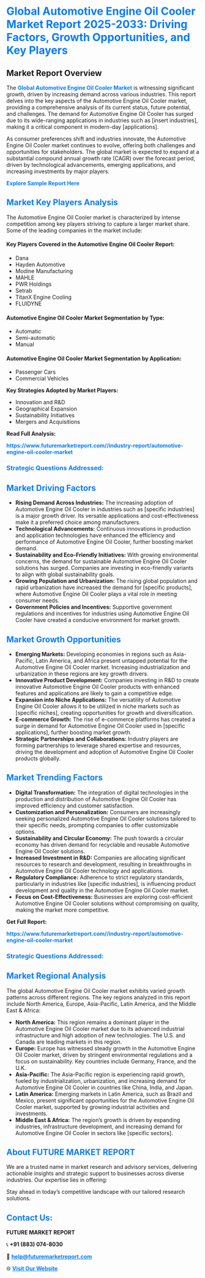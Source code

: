 <h1 style="color: #007BFF;">Global Automotive Engine Oil Cooler Market Report 2025-2033: Driving Factors, Growth Opportunities, and Key Players</h1>

<section id="overview">
<h2>Market Report Overview</h2>
<p>The <a href="https://www.futuremarketreport.com//industry-report/automotive-engine-oil-cooler-market" style="color: #007BFF; text-decoration: none;"><strong>Global Automotive Engine Oil Cooler Market</strong></a> is witnessing significant growth, driven by increasing demand across various industries. This report delves into the key aspects of the Automotive Engine Oil Cooler market, providing a comprehensive analysis of its current status, future potential, and challenges. The demand for Automotive Engine Oil Cooler has surged due to its wide-ranging applications in industries such as [insert industries], making it a critical component in modern-day [applications].</p>
<p>As consumer preferences shift and industries innovate, the Automotive Engine Oil Cooler market continues to evolve, offering both challenges and opportunities for stakeholders. The global market is expected to expand at a substantial compound annual growth rate (CAGR) over the forecast period, driven by technological advancements, emerging applications, and increasing investments by major players.</p>
</section>

<section id="overview">
<p><a href="https://www.futuremarketreport.com//request-sample/reportId=56206" style="color: #007BFF; text-decoration: none;"><strong>Explore Sample Report Here</strong></a></p>
</section>

<section id="key-players">
<h2 style="color: #007BFF;">Market Key Players Analysis</h2>
<p>The Automotive Engine Oil Cooler market is characterized by intense competition among key players striving to capture a larger market share. Some of the leading companies in the market include:</p>
<h4>Key Players Covered in the Automotive Engine Oil Cooler Report:</h4>
<ul><li>Dana</li><li>Hayden Automotive</li><li>Modine Manufacturing</li><li>MAHLE</li><li>PWR Holdings</li><li>Setrab</li><li>TitanX Engine Cooling</li><li>FLUIDYNE</li></ul>
<h4>Automotive Engine Oil Cooler Market Segmentation by Type:</h4>
<ul><li>Automatic</li><li>Semi-automatic</li><li>Manual</li></ul>

<h4>Automotive Engine Oil Cooler Market Segmentation by Application:</h4>
<ul><li>Passenger Cars</li><li>Commercial Vehicles</li></ul>
<p><strong>Key Strategies Adopted by Market Players:</strong></p>
<ul>
<li>Innovation and R&D</li>
<li>Geographical Expansion</li>
<li>Sustainability Initiatives</li>
<li>Mergers and Acquisitions</li>
</ul>
</section>

<section>
<p><strong>Read Full Analysis: </strong></p><a href="https://www.futuremarketreport.com//industry-report/automotive-engine-oil-cooler-market" style="color: #007BFF; text-decoration: none;"><strong>https://www.futuremarketreport.com//industry-report/automotive-engine-oil-cooler-market</strong></a>
<h3 style="color: #007BFF;">Strategic Questions Addressed:</h3>
</section>

<section id="driving-factors">
<h2 style="color: #007BFF;">Market Driving Factors</h2>
<ul>
<li><strong>Rising Demand Across Industries:</strong> The increasing adoption of Automotive Engine Oil Cooler in industries such as [specific industries] is a major growth driver. Its versatile applications and cost-effectiveness make it a preferred choice among manufacturers.</li>
<li><strong>Technological Advancements:</strong> Continuous innovations in production and application technologies have enhanced the efficiency and performance of Automotive Engine Oil Cooler, further boosting market demand.</li>
<li><strong>Sustainability and Eco-Friendly Initiatives:</strong> With growing environmental concerns, the demand for sustainable Automotive Engine Oil Cooler solutions has surged. Companies are investing in eco-friendly variants to align with global sustainability goals.</li>
<li><strong>Growing Population and Urbanization:</strong> The rising global population and rapid urbanization have increased the demand for [specific products], where Automotive Engine Oil Cooler plays a vital role in meeting consumer needs.</li>
<li><strong>Government Policies and Incentives:</strong> Supportive government regulations and incentives for industries using Automotive Engine Oil Cooler have created a conducive environment for market growth.</li>
</ul>
</section>

<section id="growth-opportunities">
<h2 style="color: #007BFF;">Market Growth Opportunities</h2>
<ul>
<li><strong>Emerging Markets:</strong> Developing economies in regions such as Asia-Pacific, Latin America, and Africa present untapped potential for the Automotive Engine Oil Cooler market. Increasing industrialization and urbanization in these regions are key growth drivers.</li>
<li><strong>Innovative Product Development:</strong> Companies investing in R&D to create innovative Automotive Engine Oil Cooler products with enhanced features and applications are likely to gain a competitive edge.</li>
<li><strong>Expansion into Niche Applications:</strong> The versatility of Automotive Engine Oil Cooler allows it to be utilized in niche markets such as [specific niches], creating opportunities for growth and diversification.</li>
<li><strong>E-commerce Growth:</strong> The rise of e-commerce platforms has created a surge in demand for Automotive Engine Oil Cooler used in [specific applications], further boosting market growth.</li>
<li><strong>Strategic Partnerships and Collaborations:</strong> Industry players are forming partnerships to leverage shared expertise and resources, driving the development and adoption of Automotive Engine Oil Cooler products globally.</li>
</ul>
</section>

<section id="trending-factors">
<h2 style="color: #007BFF;">Market Trending Factors</h2>
<ul>
<li><strong>Digital Transformation:</strong> The integration of digital technologies in the production and distribution of Automotive Engine Oil Cooler has improved efficiency and customer satisfaction.</li>
<li><strong>Customization and Personalization:</strong> Consumers are increasingly seeking personalized Automotive Engine Oil Cooler solutions tailored to their specific needs, prompting companies to offer customizable options.</li>
<li><strong>Sustainability and Circular Economy:</strong> The push towards a circular economy has driven demand for recyclable and reusable Automotive Engine Oil Cooler solutions.</li>
<li><strong>Increased Investment in R&D:</strong> Companies are allocating significant resources to research and development, resulting in breakthroughs in Automotive Engine Oil Cooler technology and applications.</li>
<li><strong>Regulatory Compliance:</strong> Adherence to strict regulatory standards, particularly in industries like [specific industries], is influencing product development and quality in the Automotive Engine Oil Cooler market.</li>
<li><strong>Focus on Cost-Effectiveness:</strong> Businesses are exploring cost-efficient Automotive Engine Oil Cooler solutions without compromising on quality, making the market more competitive.</li>
</ul>
</section>

<section>
<p><strong>Get Full Report: </strong></p><a href="https://www.futuremarketreport.com//industry-report/automotive-engine-oil-cooler-market" style="color: #007BFF; text-decoration: none;"><strong>https://www.futuremarketreport.com//industry-report/automotive-engine-oil-cooler-market</strong></a>
<h3 style="color: #007BFF;">Strategic Questions Addressed:</h3>
</section>


<section id="regional-analysis">
<h2 style="color: #007BFF;">Market Regional Analysis</h2>
<p>The global Automotive Engine Oil Cooler market exhibits varied growth patterns across different regions. The key regions analyzed in this report include North America, Europe, Asia-Pacific, Latin America, and the Middle East & Africa:</p>
<ul>
<li><strong>North America:</strong> This region remains a dominant player in the Automotive Engine Oil Cooler market due to its advanced industrial infrastructure and high adoption of new technologies. The U.S. and Canada are leading markets in this region.</li>
<li><strong>Europe:</strong> Europe has witnessed steady growth in the Automotive Engine Oil Cooler market, driven by stringent environmental regulations and a focus on sustainability. Key countries include Germany, France, and the U.K.</li>
<li><strong>Asia-Pacific:</strong> The Asia-Pacific region is experiencing rapid growth, fueled by industrialization, urbanization, and increasing demand for Automotive Engine Oil Cooler in countries like China, India, and Japan.</li>
<li><strong>Latin America:</strong> Emerging markets in Latin America, such as Brazil and Mexico, present significant opportunities for the Automotive Engine Oil Cooler market, supported by growing industrial activities and investments.</li>
<li><strong>Middle East & Africa:</strong> The region’s growth is driven by expanding industries, infrastructure development, and increasing demand for Automotive Engine Oil Cooler in sectors like [specific sectors].</li>
</ul>
</section>

<footer>
<h2 style="color: #007BFF;">About FUTURE MARKET REPORT</h2>
<p>We are a trusted name in market research and advisory services, delivering actionable insights and strategic support to businesses across diverse industries. Our expertise lies in offering:</p>

<p>Stay ahead in today’s competitive landscape with our tailored research solutions.</p>

<h2 style="color: #007BFF;">Contact Us:</h2>
<p><strong>FUTURE MARKET REPORT</strong></p>
<p>📞 <strong>+91 (883) 074-8030</strong></p>
<p>📧 <strong><a href="mailto:help@futuremarketreport.com" style="color: #007BFF;">help@futuremarketreport.com</a></strong></p>
<p>🌐 <strong><a href="https://www.futuremarketreport.com/" style="color: #007BFF;">Visit Our Website</a></strong></p>
</footer>